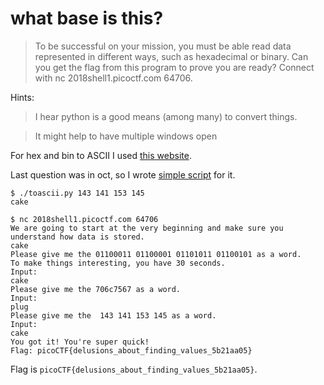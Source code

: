 # what base is this?

> To be successful on your mission, you must be able read data represented in different ways, such as hexadecimal or binary. Can you get the flag from this program to prove you are ready? Connect with nc 2018shell1.picoctf.com 64706. 

Hints:

> I hear python is a good means (among many) to convert things.

> It might help to have multiple windows open

For hex and bin to ASCII I used [this website](https://www.asciitohex.com/).

Last question was in oct, so I wrote [simple script](toascii.py) for it.

```
$ ./toascii.py 143 141 153 145
cake
```

```
$ nc 2018shell1.picoctf.com 64706
We are going to start at the very beginning and make sure you understand how data is stored.
cake
Please give me the 01100011 01100001 01101011 01100101 as a word.
To make things interesting, you have 30 seconds.
Input:
cake
Please give me the 706c7567 as a word.
Input:
plug
Please give me the  143 141 153 145 as a word.
Input:
cake
You got it! You're super quick!
Flag: picoCTF{delusions_about_finding_values_5b21aa05}
```

Flag is `picoCTF{delusions_about_finding_values_5b21aa05}`.